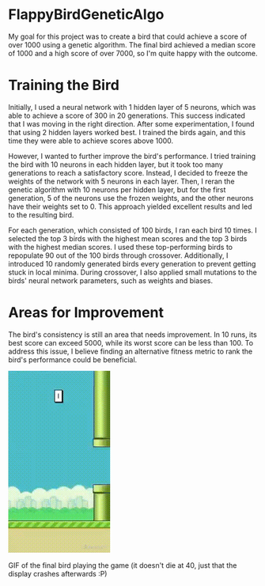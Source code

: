 # FlappyBirdGeneticAlgo

My goal for this project was to create a bird that could achieve a score of over 1000 using a genetic algorithm. The final bird achieved a median score of 1000 and a high score of over 7000, so I'm quite happy with the outcome.

# Training the Bird

Initially, I used a neural network with 1 hidden layer of 5 neurons, which was able to achieve a score of 300 in 20 generations. This success indicated that I was moving in the right direction. After some experimentation, I found that using 2 hidden layers worked best. I trained the birds again, and this time they were able to achieve scores above 1000.

However, I wanted to further improve the bird's performance. I tried training the bird with 10 neurons in each hidden layer, but it took too many generations to reach a satisfactory score. Instead, I decided to freeze the weights of the network with 5 neurons in each layer. Then, I reran the genetic algorithm with 10 neurons per hidden layer, but for the first generation, 5 of the neurons use the frozen weights, and the other neurons have their weights set to 0. This approach yielded excellent results and led to the resulting bird.

For each generation, which consisted of 100 birds, I ran each bird 10 times. I selected the top 3 birds with the highest mean scores and the top 3 birds with the highest median scores. I used these top-performing birds to repopulate 90 out of the 100 birds through crossover. Additionally, I introduced 10 randomly generated birds every generation to prevent getting stuck in local minima. During crossover, I also applied small mutations to the birds' neural network parameters, such as weights and biases.

# Areas for Improvement

The bird's consistency is still an area that needs improvement. In 10 runs, its best score can exceed 5000, while its worst score can be less than 100. To address this issue, I believe finding an alternative fitness metric to rank the bird's performance could be beneficial.


![](https://github.com/daringtrifles/FlappyBirdGeneticAlgo/blob/main/FlappyBird.gif)

GIF of the final bird playing the game (it doesn't die at 40, just that the display crashes afterwards :P)


